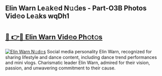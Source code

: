 ## Elin Warn Le𝚊k𝚎d N𝚞𝚍es - Part-O3B Photos Vid𝚎o Le𝚊ks wqDh1

# <h2><a href="http://fbfg4k.evod.top/?m=Elin+Warn">🔗 👉🔴 Elin Warn Vid𝚎o Ph𝚘t𝚘s</a></h2>

[![Elin Warn N𝚞d𝚎s](https://i.imgur.com/8V9OHl7.gif)](http://fbfg4k.evod.top/?m=Elin+Warn)
Social media personality Elin Warn, recognized for sharing lifestyle and dance content, including dance trend performances and mini vlogs. Charismatic leader Elin Warn, admired for their vision, passion, and unwavering commitment to their cause. 
